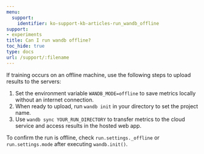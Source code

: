 ```yaml
---
menu:
  support:
    identifier: ko-support-kb-articles-run_wandb_offline
support:
- experiments
title: Can I run wandb offline?
toc_hide: true
type: docs
url: /support/:filename
---
```


If training occurs on an offline machine, use the following steps to upload results to the servers:

1. Set the environment variable `WANDB_MODE=offline` to save metrics locally without an internet connection.
2. When ready to upload, run `wandb init` in your directory to set the project name. 
3. Use `wandb sync YOUR_RUN_DIRECTORY` to transfer metrics to the cloud service and access results in the hosted web app.

To confirm the run is offline, check `run.settings._offline` or `run.settings.mode` after executing `wandb.init()`.